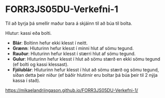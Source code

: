 # FORR3JS05DU-Verkefni-1

Til að byrja þá smellir maður bara á skjáinn til að búa til bolta.

Hlutur: kassi eða bolti.

* **Blár**: Boltinn hefur ekki klesst í neitt.
* **Grænn**: Hluturinn hefur klesst í minni hlut af sömu tegund.
* **Rauður**: Hluturinn hefur klesst í stærri hlut af sömu tegund.
* **Gulur**: Hluturinn hefur klesst í hlut að sömu stærð en ekki sömu tegund (ef bolti og kassi klessast).
* **Fjólublár**: Hluturinn hefur klesst í hlut að sömu stærð og sömu tegund, síðan detta þeir niður (ef báðir hlutirnir eru boltar þá búa þeir til 2 nýja kassa í stað).

https://mikaelandriingason.github.io/FORR3JS05DU-Verkefni-1/
